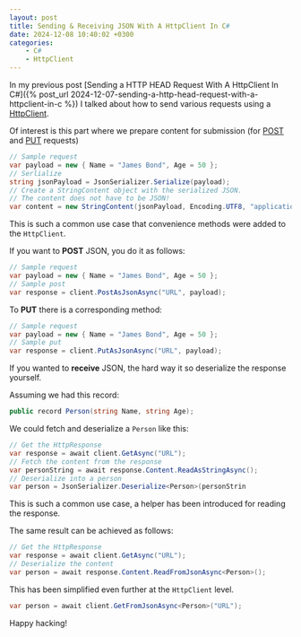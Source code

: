 ```yaml
---
layout: post
title: Sending & Receiving JSON With A HttpClient In C#
date: 2024-12-08 10:40:02 +0300
categories:
    - C#
    - HttpClient
---
```


In my previous post [Sending a HTTP HEAD Request With A HttpClient In C#]({% post_url 2024-12-07-sending-a-http-head-request-with-a-httpclient-in-c %}) I talked about how to send various requests using a [HttpClient](https://learn.microsoft.com/en-us/dotnet/api/system.net.http.httpclient?view=net-9.0).

Of interest is this part where we prepare content for submission (for [POST](https://developer.mozilla.org/en-US/docs/Web/HTTP/Methods/POST) and [PUT](https://developer.mozilla.org/en-US/docs/Web/HTTP/Methods/PUT) requests)

```csharp
// Sample request
var payload = new { Name = "James Bond", Age = 50 };
// Serlialize
string jsonPayload = JsonSerializer.Serialize(payload);
// Create a StringContent object with the serialized JSON.
// The content does not have to be JSON!
var content = new StringContent(jsonPayload, Encoding.UTF8, "application/json");
```

This is such a common use case that convenience methods were added to the `HttpClient`.

If you want to **POST** JSON, you do it as follows:

```csharp
// Sample request
var payload = new { Name = "James Bond", Age = 50 };
// Sample post
var response = client.PostAsJsonAsync("URL", payload);
```

To **PUT** there is a corresponding method:

```csharp
// Sample request
var payload = new { Name = "James Bond", Age = 50 };
// Sample put
var response = client.PutAsJsonAsync("URL", payload);
```

If you wanted to **receive** JSON, the hard way it so deserialize the response yourself.

Assuming we had this record:

```csharp
public record Person(string Name, string Age);
```

We could fetch and deserialize a `Person` like this:

```csharp
// Get the HttpResponse
var response = await client.GetAsync("URL");
// Fetch the content from the response
var personString = await response.Content.ReadAsStringAsync();
// Deserialize into a person
var person = JsonSerializer.Deserialize<Person>(personStrin
```

This is such a common use case, a helper has been introduced for reading the response.

The same result can be achieved as follows:

```csharp
// Get the HttpResponse
var response = await client.GetAsync("URL");
// Deserialize the content
var person = await response.Content.ReadFromJsonAsync<Person>();
```

This has been simplified even further at the `HttpClient` level.

```csharp
var person = await client.GetFromJsonAsync<Person>("URL");
```

Happy hacking!
